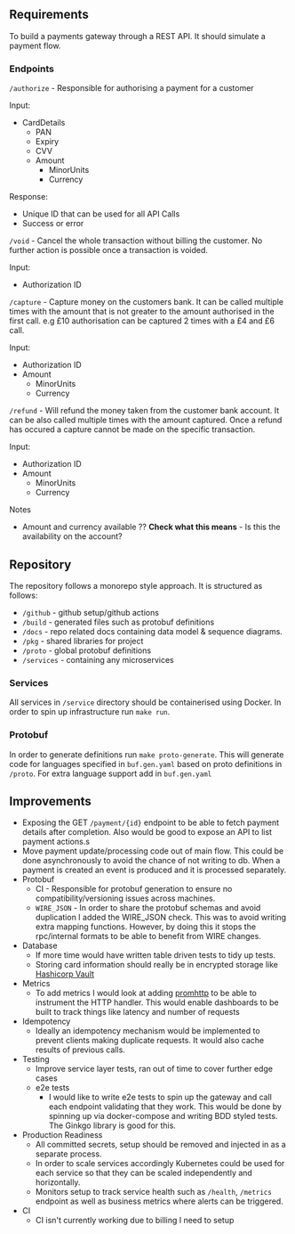 ## Requirements

To build a payments gateway through a REST API. It should simulate a payment flow.

### Endpoints

`/authorize` - Responsible for authorising a payment for a customer

Input:

* CardDetails
    * PAN
    * Expiry
    * CVV
    * Amount
        * MinorUnits
        * Currency

Response:

* Unique ID that can be used for all API Calls
* Success or error

`/void` - Cancel the whole transaction without billing the customer. No further action is possible once a transaction is
voided.

Input:

* Authorization ID

`/capture` - Capture money on the customers bank. It can be called multiple times with the amount that is not greater to
the amount authorised in the first call. e.g £10 authorisation can be captured 2 times with a £4 and £6 call.

Input:

* Authorization ID
* Amount
    * MinorUnits
    * Currency

`/refund` - Will refund the money taken from the customer bank account. It can be also called multiple times with the
amount captured. Once a refund has occured a capture cannot be made on the specific transaction.

Input:

* Authorization ID
* Amount
    * MinorUnits
    * Currency

Notes

* Amount and currency available ?? **Check what this means** - Is this the availability on the account?


## Repository
The repository follows a monorepo style approach.
It is structured as follows:

* `/github` - github setup/github actions
* `/build` - generated files such as protobuf definitions
* `/docs` - repo related docs containing data model & sequence diagrams.
* `/pkg` - shared libraries for project
* `/proto` - global protobuf definitions
* `/services` - containing any microservices

### Services
All services in `/service` directory should be containerised using Docker.
In order to spin up infrastructure run `make run`.

### Protobuf
In order to generate definitions run `make proto-generate`. This will
generate code for languages specified in `buf.gen.yaml` based on
proto definitions in `/proto`. For extra language support
add in `buf.gen.yaml`


## Improvements
* Exposing the GET `/payment/{id}` endpoint to be able to fetch payment details after completion. Also would be good to expose an API to list payment actions.s 
* Move payment update/processing code out of main flow. This could be done asynchronously to avoid the chance of not
  writing to db. When a payment is created an event is produced and it is processed separately.
* Protobuf
    * CI - Responsible for protobuf generation to ensure no compatibility/versioning issues across machines.
    * `WIRE_JSON` - In order to share the protobuf schemas and avoid duplication I added the WIRE_JSON check. This was
      to avoid writing extra mapping functions. However, by doing this it stops the rpc/internal formats to be able to
      benefit from WIRE changes.
* Database
    * If more time would have written table driven tests to tidy up tests.
    * Storing card information should really be in encrypted storage
      like [Hashicorp Vault](https://www.vaultproject.io/)
* Metrics
    * To add metrics I would look at adding [promhttp](https://github.com/prometheus/client_golang/tree/master/prometheus/promhttp) to be able to instrument the HTTP handler. This would enable
      dashboards to be built to track things like latency and number of requests
* Idempotency
    * Ideally an idempotency mechanism would be implemented to prevent clients making duplicate requests. It would also
      cache results of previous calls.
* Testing
  * Improve service layer tests, ran out of time to cover further edge cases
  * e2e tests
    * I would like to write e2e tests to spin up the gateway and call each endpoint validating that they work. This would be done by spinning up via docker-compose and writing BDD styled tests. The Ginkgo library is good for this.
* Production Readiness
  * All committed secrets, setup should be removed and injected in as a separate process.
  * In order to scale services accordingly Kubernetes could be used for each service
    so that they can be scaled independently and horizontally.
  * Monitors setup to track service health such as `/health`, `/metrics` endpoint as well
    as business metrics where alerts can be triggered.
* CI
  * CI isn't currently working due to billing I need to setup
